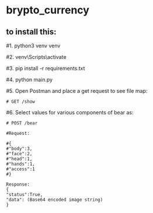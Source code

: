 # brypto_currency

## to install this:

#1. python3 venv venv

#2. venv\Scripts\activate

#3. pip install -r requirements.txt

#4. python main.py

#5. Open Postman and place a get request to see file map:

    # GET /show

#6. Select values for various components of bear as:

    # POST /bear

    #Request:
    
    #{
    #"body":3,
    #"face":2,
    #"head":1,
    #"hands":1,
    #"access":1
    #}
    
    Response:
    {
    "status":True,
    "data": (Base64 encoded image string)
    }
    

